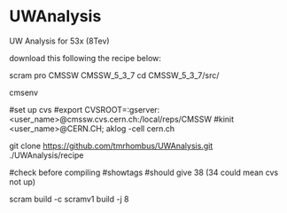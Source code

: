 UWAnalysis
==========
UW Analysis for 53x (8Tev)


download this following the recipe below:

scram pro CMSSW CMSSW_5_3_7
cd CMSSW_5_3_7/src/

cmsenv

#set up cvs
#export CVSROOT=:gserver:<user_name>@cmssw.cvs.cern.ch:/local/reps/CMSSW
#kinit <user_name>@CERN.CH; aklog -cell cern.ch

git clone https://github.com/tmrhombus/UWAnalysis.git
./UWAnalysis/recipe

#check before compiling
#showtags #should give 38 (34 could mean cvs not up)

scram build -c
scramv1 build -j 8 
